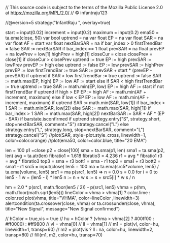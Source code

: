 // This source code is subject to the terms of the Mozilla Public License 2.0 at https://mozilla.org/MPL/2.0/
// © infantraju123

//@version=5
strategy("InfantRaju ", overlay=true)

start = input(0.02)
increment = input(0.2)
maximum = input(0.2)
ema50 = ta.ema(close, 50)
var bool uptrend = na
var float EP = na
var float SAR = na
var float AF = start
var float nextBarSAR = na
if bar_index > 0
	firstTrendBar = false
	SAR := nextBarSAR
	if bar_index == 1
		float prevSAR = na
		float prevEP = na
		lowPrev = low[1]
		highPrev = high[1]
		closeCur = close
		closePrev = close[1]
		if closeCur > closePrev 
			uptrend := true
			EP := high
			prevSAR := lowPrev
			prevEP := high
		else
			uptrend := false
			EP := low
			prevSAR := highPrev
			prevEP := low
		firstTrendBar := true
		SAR := prevSAR + start * (prevEP - prevSAR)
	if uptrend
		if SAR > low
			firstTrendBar := true
			uptrend := false
			SAR := math.max(EP, high)
			EP := low
			AF := start
	else
		if SAR < high
			firstTrendBar := true
			uptrend := true
			SAR := math.min(EP, low)
			EP := high
			AF := start
	if not firstTrendBar
		if uptrend
			if high > EP
				EP := high
				AF := math.min(AF + increment, maximum)
		else
			if low < EP
				EP := low
				AF := math.min(AF + increment, maximum)
	if uptrend
		SAR := math.min(SAR, low[1])
		if bar_index > 1
			SAR := math.min(SAR, low[2])
	else
		SAR := math.max(SAR, high[1])
		if bar_index > 1
			SAR := math.max(SAR, high[2])
	nextBarSAR := SAR + AF * (EP - SAR)
	if barstate.isconfirmed
		if uptrend
			strategy.entry("S", strategy.short, stop=nextBarSAR, comment="S")
			strategy.cancel("L")
		else
			strategy.entry("L", strategy.long, stop=nextBarSAR, comment="L")
			strategy.cancel("S")
//plot(SAR, style=plot.style_cross, linewidth=1, color=color.orange)
//plot(ema50, color=color.blue, title="20 EMA")

len = 100
p1 =close
p2 = close[100] 
sma = ta.sma(p1, len)
sma1 = ta.sma(p2, len)
avg = ta.atr(len)
fibratio1 = 1.618
fibratio3 = 4.236
r1 = avg * fibratio1
r3 = avg * fibratio3
top3 = sma + r3
bott1 = sma - r1
top2 = sma1 + r3
bott2 = sma1 - r1
src5 = input(close)
len5 = 100
ma = ta.ema(src5*volume, len5) / ta.ema(volume, len5)
src1 = ma
p(src1, len5) =>
    n = 0.0
    s = 0.0
    for i = 0 to len5 - 1
        w = (len5 - i) * len5
        n := n + w
        s := s + src5[i] * w
    s / n

hm = 2.0 * p(src1, math.floor(len5 / 2)) - p(src1, len5)
vhma = p(hm, math.floor(math.sqrt(len5)))
lineColor = vhma > vhma[1] ? color.lime : color.red
plot(vhma, title="VHMA", color=lineColor ,linewidth=3)
alertcondition(ta.crossover(close, vhma) or ta.crossunder(close, vhma), title="New Signal", message="New Signal confirmed")

// hColor = true,vis = true
// hu = hColor ? (vhma > vhma[2] ? #00ff00 : #ff0000) : #ff9800
// vl = vhma[0]
// ll = vhma[1]
// m1 = plot(vl, color=hu, linewidth=1, transp=60)
// m2 = plot(vis ? ll : na,  color=hu, linewidth=2, transp=80)
// fill(m1, m2,  color=hu, transp=70)


